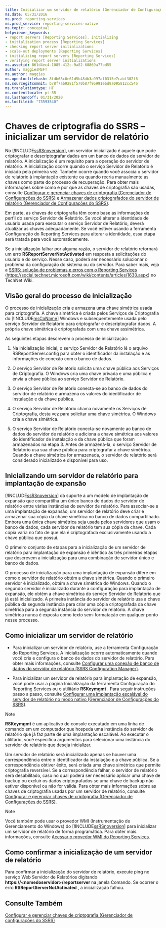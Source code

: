 ```yaml
---
title: Inicializar um servidor de relatório (Gerenciador de Configurações do SSRS) | Microsoft Docs
ms.date: 05/31/2016
ms.prod: reporting-services
ms.prod_service: reporting-services-native
ms.topic: conceptual
helpviewer_keywords:
- report servers [Reporting Services], initializing
- initialization process [Reporting Services]
- checking report server initializations
- scale-out deployments [Reporting Services]
- initializing report servers [Reporting Services]
- verifying report server initializations
ms.assetid: 861d4ec4-1085-412c-9a82-68869a77bd55
author: maggiesMSFT
ms.author: maggies
ms.openlocfilehash: 8fdb68c0e61d5b48db3a997af0315e7cabf302f6
ms.sourcegitcommit: b78f7ab9281f570b87f96991ebd9a095812cc546
ms.translationtype: HT
ms.contentlocale: pt-BR
ms.lasthandoff: 01/31/2020
ms.locfileid: "73593540"
---
```

# <a name="ssrs-encryption-keys---initialize-a-report-server"></a>Chaves de criptografia do SSRS – inicializar um servidor de relatório
  No [!INCLUDE[ssRSnoversion](../../includes/ssrsnoversion-md.md)], um servidor inicializado é aquele que pode criptografar e descriptografar dados em um banco de dados de servidor de relatório. A inicialização é um requisito para a operação do servidor de relatório. A inicialização ocorre quando o serviço Servidor de Relatório é iniciado pela primeira vez. Também ocorre quando você associa o servidor de relatório à implantação existente ou quando recria manualmente as chaves como parte do processo de recuperação. Para obter mais informações sobre como e por que as chaves de criptografia são usadas, consulte [Configurar e gerenciar chaves de criptografia &#40;Gerenciador de Configurações do SSRS&#41;](../../reporting-services/install-windows/ssrs-encryption-keys-manage-encryption-keys.md) e [Armazenar dados criptografados do servidor de relatório &#40;Gerenciador de Configurações do SSRS&#41;](../../reporting-services/install-windows/ssrs-encryption-keys-store-encrypted-report-server-data.md).  
  
 Em parte, as chaves de criptografia têm como base as informações de perfil do serviço Servidor de Relatório. Se você alterar a identidade de usuário usada para executar o serviço Servidor de Relatório, deverá atualizar as chaves adequadamente. Se você estiver usando a ferramenta Configuração do Reporting Services para alterar a identidade, essa etapa será tratada para você automaticamente.  
  
 Se a inicialização falhar por alguma razão, o servidor de relatório retornará um erro **RSReportServerNotActivated** em resposta a solicitações do usuário e do serviço. Nesse caso, poderá ser necessário solucionar o problema da configuração do sistema ou do servidor. Para saber mais, veja a [SSRS: solução de problemas e erros com o Reporting Services](https://social.technet.microsoft.com/wiki/contents/articles/1633.aspx) (https://social.technet.microsoft.com/wiki/contents/articles/1633.aspx) no TechNet Wiki.  
  
## <a name="overview-of-the-initialization-process"></a>Visão geral do processo de inicialização  
 O processo de inicialização cria e armazena uma chave simétrica usada para criptografia. A chave simétrica é criada pelos Serviços de Criptografia do [!INCLUDE[msCoName](../../includes/msconame-md.md)] Windows e subsequentemente usada pelo serviço Servidor de Relatório para criptografar e descriptografar dados. A própria chave simétrica é criptografada com uma chave assimétrica.  
  
 As seguintes etapas descrevem o processo de inicialização:  
  
1.  Na inicialização inicial, o serviço Servidor de Relatório lê o arquivo RSReportServer.config para obter o identificador da instalação e as informações de conexão com o banco de dados.  
  
2.  O serviço Servidor de Relatório solicita uma chave pública aos Serviços de Criptografia. O Windows cria uma chave privada e uma pública e envia a chave pública ao serviço Servidor de Relatório.  
  
3.  O serviço Servidor de Relatório conecta-se ao banco de dados do servidor de relatório e armazena os valores do identificador de instalação e da chave pública.  
  
4.  O serviço Servidor de Relatório chama novamente os Serviços de Criptografia, desta vez para solicitar uma chave simétrica. O Windows cria a chave simétrica.  
  
5.  O serviço Servidor de Relatório conecta-se novamente ao banco de dados do servidor de relatório e adiciona a chave simétrica aos valores do identificador de instalação e da chave pública que foram armazenados na etapa 3. Antes de armazená-la, o serviço Servidor de Relatório usa sua chave pública para criptografar a chave simétrica. Quando a chave simétrica for armazenada, o servidor de relatório será considerado inicializado e disponível para uso.  
  
## <a name="initializing-a-report-server-for-scale-out-deployment"></a>Inicializando um servidor de relatório para implantação de expansão  
 [!INCLUDE[ssRSnoversion](../../includes/ssrsnoversion-md.md)] dá suporte a um modelo de implantação de expansão que compartilha um único banco de dados de servidor de relatório entre várias instâncias do servidor de relatório. Para associar-se a uma implantação de expansão, um servidor de relatório deve criar e armazenar sua cópia da chave simétrica no banco de dados compartilhado. Embora uma única chave simétrica seja usada pelos servidores que usam o banco de dados, cada servidor de relatório tem sua cópia da chave. Cada cópia varia no fato de que ela é criptografada exclusivamente usando a chave pública que possui.  
  
 O primeiro conjunto de etapas para a inicialização de um servidor de relatório para implantação de expansão é idêntico às três primeiras etapas que descrevem a inicialização para uma combinação de servidor único e banco de dados.  
  
 O processo de inicialização para uma implantação de expansão difere em como o servidor de relatório obtém a chave simétrica. Quando o primeiro servidor é inicializado, obtém a chave simétrica do Windows. Quando o segundo servidor é inicializado durante a configuração para implantação de expansão, ele obtém a chave simétrica do serviço Servidor de Relatório que já está inicializado. A primeira instância do servidor de relatório usa a chave pública da segunda instância para criar uma cópia criptografada da chave simétrica para a segunda instância do servidor de relatório. A chave simétrica nunca é exposta como texto sem-formatação em qualquer ponto nesse processo.  
  
## <a name="how-to-initialize-a-report-server"></a>Como inicializar um servidor de relatório  
  
-   Para inicializar um servidor de relatório, use a ferramenta Configuração do Reporting Services. A inicialização ocorre automaticamente quando você cria e configura o banco de dados do servidor de relatório. Para obter mais informações, consulte [Configurar uma conexão de banco de dados do servidor de relatório &#40;SSRS Configuration Manager&#41;](../../reporting-services/install-windows/configure-a-report-server-database-connection-ssrs-configuration-manager.md).  
  
-   Para inicializar um servidor de relatório para implantação de expansão, você pode usar a página Inicialização da ferramenta Configuração do Reporting Services ou o utilitário **RSKeymgmt** . Para seguir instruções passo a passo, consulte [Configurar uma implantação escalável do servidor de relatório no modo nativo &#40;Gerenciador de Configurações do SSRS&#41;](../../reporting-services/install-windows/configure-a-native-mode-report-server-scale-out-deployment.md).  
  
> [!NOTE]  
>  **RSKeymgmt** é um aplicativo de console executado em uma linha de comando em um computador que hospeda uma instância do servidor de relatório que já faz parte de uma implantação escalável. Ao executar o utilitário, você especifica argumentos para selecionar uma instância do servidor de relatório que deseja inicializar.  
  
 Um servidor de relatório será inicializado apenas se houver uma correspondência entre o identificador da instalação e a chave pública. Se a correspondência obtiver êxito, será criada uma chave simétrica que permite criptografia reversível. Se a correspondência falhar, o servidor de relatório será desabilitado, caso no qual poderá ser necessário aplicar uma chave de backup ou excluir os dados criptografados se uma chave de backup não estiver disponível ou não for válida. Para obter mais informações sobre as chaves de criptografia usadas por um servidor de relatório, consulte [Configurar e gerenciar chaves de criptografia &#40;Gerenciador de Configurações do SSRS&#41;](../../reporting-services/install-windows/ssrs-encryption-keys-manage-encryption-keys.md).  
  
> [!NOTE]  
>  Você também pode usar o provedor WMI (Instrumentação de Gerenciamento do Windows) do [!INCLUDE[ssRSnoversion](../../includes/ssrsnoversion-md.md)] para inicializar um servidor de relatório de forma programática. Para obter mais informações, consulte [Acessar o provedor WMI do Reporting Services](../../reporting-services/tools/access-the-reporting-services-wmi-provider.md).  
  
## <a name="how-to-confirm-a-report-server-initialization"></a>Como confirmar a inicialização de um servidor de relatório  
 Para confirmar a inicialização do servidor de relatório, execute ping no serviço Web Servidor de Relatórios digitando **https://\<nomedoservidor>/reportserver** na janela Comando. Se ocorrer o erro **RSReportServerNotActivated** , a inicialização falhou.  
  
## <a name="see-also"></a>Consulte Também
[Configurar e gerenciar chaves de criptografia (Gerenciador de configurações do SSRS)](../../reporting-services/install-windows/ssrs-encryption-keys-manage-encryption-keys.md)
  
  
